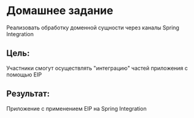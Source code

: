 # Домашнее задание

Реализовать обработку доменной сущности через каналы Spring Integration

## Цель:

Участники смогут осуществлять "интеграцию" частей приложения с помощью EIP

## Результат:

Приложение c применением EIP на Spring Integration

